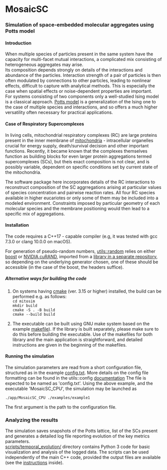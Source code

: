 #  MosaicSC 

### Simulation of space-embedded molecular aggregates using Potts model

#### Introduction
 
When multiple species of particles present in the same system have the capacity for multi-facet 
mutual interactions, a complicated mix consisting of heterogeneous aggregates may arise.  
Its composition depends strongly on details of the interactions and abundance of the particles.
 Interaction strength of a pair of particles is then often modulated by connections to other 
 particles, leading to nonlinear effects, difficult to capture with analytical methods. This is 
 especially the case when spatial effects or noise-dependent properties are important.   
For systems consisting of two components only a well-studied Ising model is a classical 
approach. [Potts model](https://en.wikipedia.org/wiki/Potts_model) is a generalization of the 
Ising one to the case of multiple species and interactions, and so offers a much higher versatility 
often necessary for practical applications.

#### Case of Respiratory Supercomplexes
In living cells, mitochondrial respiratory complexes (RC) are large proteins present in the inner 
membrane of [mitochondria](https://en.wikipedia.org/wiki/Mitochondrion) - intracellular 
organelles crucial for energy supply, death/survival decision and other important functions. 
Recently, it became known that the complexes themselves function as building blocks for even
 larger protein aggregations termed supercomplexes (SCs), but theis exact composition is not 
 clear, and is possibly variable, dependent on specific conditions set by current state of the mitochondria.

The software package here incorporates details of the RC interactions to reconstruct 
composition of the SC aggrregations arising at particular values of species concentration and
 pairwise reaction rates. All four RC species available in higher eucariotes or only some of them 
 may be included into a modeled environment. Constraints imposed by particular geometry of 
 each molecular species and the membrane positioning would then lead to a specific mix of 
 aggregations.

#### Installation

The code requires a C++17 - capable compiler (e.g, it was tested with gcc 7.3.0 or clang 10.0.0 on macOS). 

For generation of pseudo-random numbers, [utils::random](https://github.com/vsukhor/utils/tree/master/utils/random) 
relies on either [boost](https://www.boost.org/) or [NVIDIA cuRAND](https://developer.nvidia.com/curand), 
imported from a [library in a separate repository](https://github.com/vsukhor/utils/), so
depending on the underlying generator chosen, one of these should be accessible (in the case
 of the boost, the headers suffice).  

##### Alternative ways for building the code

1. On systems having [cmake](https://cmake.org) (ver. 3.15 or higher) installed, the build can 
    be performed e.g. as follows:  
    `cd mitosim`  
    `mkdir build`  
    `cmake -S . -B build`  
    `cmake --build build`  

2. The executable can be built using GNU make system  based on the example [makefile](manual_make/Makefile)). 
    If the library is built separately, please make sure to do this before building the executable. 
    Use of the makefiles for both library and the main application is straightforward, and detailed 
    instructions are given in the beginning of the makefiles. 

#### Running the simulation

The simulation parameters are read from a short configuration file, structured 
as in the example [config.txt](examples/example1/config.txt). 
More details on the config file formatting can be found in the 
utils::config [documentation](https://github.com/vsukhor/utils/blob/master/utils/config/conf_file_structure.md) 
The file is expected to be named as 'config.txt'.
Using the above example, and the executable 'MosaicSC_CPU', the simulation may be launched as

`./app/MosaicSC_CPU ./examples/example1`

The first argument is the path to the configuration file.

### Analyzing the results

The simulation saves snapshots of the Potts lattice, list of the SCs present and generates a 
detailed log file reporting evolution of the key metrics parameters.  
[scripts/temporal_evolution/](scripts/temporal_evolution/) directory contains Python 3 code for 
basic visualization and analysis of the logged data.
The scripts can be used independently of the main C++ code,  provided the output files are 
available (see the [instructions](scripts/README.md) inside). 
